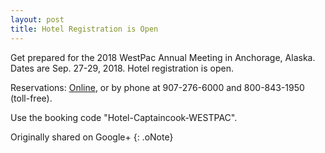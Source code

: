 ```yaml
---
layout: post
title: Hotel Registration is Open
---
```


Get prepared for the 2018 WestPac Annual Meeting in Anchorage, Alaska. Dates are Sep. 27-29, 2018. Hotel registration is open.

Reservations: [Online](https://gc.synxis.com/rez.aspx?Hotel=26969&Chain=10237&template=fANCCC&shell=fANCCC&arrive=9/25/2018&depart=10/1/2018&adult=1&child=0&group=WESTPAC), or by phone at 907-276-6000 and 800-843-1950 (toll-free).

Use the booking code "Hotel-Captaincook-WESTPAC".

Originally shared on Google+
{: .oNote}
